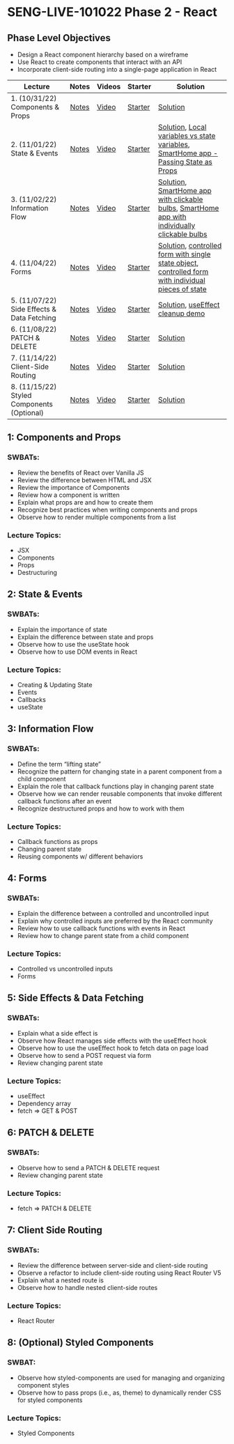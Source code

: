 # SENG-LIVE-101022 Phase 2 - React

## Phase Level Objectives

- Design a React component hierarchy based on a wireframe
- Use React to create components that interact with an API
- Incorporate client-side routing into a single-page application in React


| Lecture | Notes | Videos | Starter | Solution |
| ------- | :---: | ------ | ------- | -------- |
| 1. (10/31/22) Components & Props     |  [Notes](https://docs.google.com/document/d/1hCtHzPYEBvCuP1egUx53Z5FbMzxu7_WpP6hi5V8yh_Y/edit?usp=sharing)     |  [Video](https://vimeo.com/765861754)      |    [Starter](https://github.com/learn-co-students/SENG-LIVE-101022-phase-2/tree/main/01_components_and_props)     |   [Solution](https://github.com/learn-co-students/SENG-LIVE-101022-phase-2/tree/components_and_props_solution)       |
| 2. (11/01/22) State & Events     |  [Notes](https://docs.google.com/document/d/1hCtHzPYEBvCuP1egUx53Z5FbMzxu7_WpP6hi5V8yh_Y/edit?usp=sharing)     |   [Video](https://vimeo.com/766247041)     |    [Starter](https://github.com/learn-co-students/SENG-LIVE-101022-phase-2/tree/main/02_state_and_events%20)     |    [Solution](https://github.com/learn-co-students/SENG-LIVE-101022-phase-2/tree/02_notes), [Local variables vs state variables](https://codesandbox.io/s/counter-state-example-0r8stb?file=/src/App.js), [SmartHome app - Passing State as Props](https://codesandbox.io/s/vigilant-minsky-iiykrb)      |
| 3. (11/02/22) Information Flow     |  [Notes](https://docs.google.com/document/d/1hCtHzPYEBvCuP1egUx53Z5FbMzxu7_WpP6hi5V8yh_Y/edit?usp=sharing)     |  [Video](https://vimeo.com/766637579)      |   [Starter](https://github.com/learn-co-students/SENG-LIVE-101022-phase-2/tree/main/03_information_flow)      |    [Solution](https://github.com/learn-co-students/SENG-LIVE-101022-phase-2/tree/03_notes), [SmartHome app with clickable bulbs](https://codesandbox.io/s/smarthome-with-clickable-bulbs-woyctp), [SmartHome app with individually clickable bulbs](https://codesandbox.io/s/smarthome-with-individually-switchable-bulbs-du3hot)      |
| 4. (11/04/22) Forms     |   [Notes](https://docs.google.com/document/d/1hCtHzPYEBvCuP1egUx53Z5FbMzxu7_WpP6hi5V8yh_Y/edit?usp=sharing)    |   [Video](#)     |   [Starter](#)      |  [Solution](#), [controlled form with single state object](https://codesandbox.io/s/refactoring-a-controlled-form-with-individual-pieces-of-state-juv663?file=/src/App.js), [controlled form with individual pieces of state](https://codesandbox.io/s/controlled-form-with-individual-pieces-of-state-pbjpe4?from-embed)        |
| 5. (11/07/22) Side Effects & Data Fetching     |  [Notes](https://docs.google.com/document/d/1hCtHzPYEBvCuP1egUx53Z5FbMzxu7_WpP6hi5V8yh_Y/edit?usp=sharing)     |   [Video](#)     |   [Starter](#)      |   [Solution](#), [useEffect cleanup demo](https://codesandbox.io/s/useeffect-cleanup-ig17kd?file=/src/Timer.js)       |
| 6. (11/08/22) PATCH & DELETE     |   [Notes](https://docs.google.com/document/d/1hCtHzPYEBvCuP1egUx53Z5FbMzxu7_WpP6hi5V8yh_Y/edit?usp=sharing)    |   [Video](#)     |    [Starter](#)     |   [Solution](#)       |
| 7. (11/14/22) Client-Side Routing     |   [Notes](https://docs.google.com/document/d/1hCtHzPYEBvCuP1egUx53Z5FbMzxu7_WpP6hi5V8yh_Y/edit?usp=sharing)    |    [Video](#)    |   [Starter](#)      |    [Solution](#)      |
| 8. (11/15/22) Styled Components (Optional)     |   [Notes](https://docs.google.com/document/d/1hCtHzPYEBvCuP1egUx53Z5FbMzxu7_WpP6hi5V8yh_Y/edit?usp=sharing)    |    [Video](#)    |   [Starter](#)      |    [Solution](#)      |

## 1: Components and Props
### SWBATs:
- Review the benefits of React over Vanilla JS 
- Review the difference between HTML and JSX
- Review the importance of Components
- Review how a component is written
- Explain what props are and how to create them
- Recognize best practices when writing components and props
- Observe how to render multiple components from a list
### Lecture Topics:
- JSX
- Components
- Props
- Destructuring


## 2: State & Events

### SWBATs:
- Explain the importance of state
- Explain the difference between state and props
- Observe how to use the useState hook
- Observe how to use DOM events in React
### Lecture Topics:
- Creating & Updating State
- Events
- Callbacks
- useState


## 3: Information Flow
### SWBATs:
- Define the term “lifting state”
- Recognize the pattern for changing state in a parent component from a child component
- Explain the role that callback functions play in changing parent state
- Observe how we can render reusable components that invoke different callback functions after an event
- Recognize destructured props and how to work with them
### Lecture Topics:
- Callback functions as props
- Changing parent state
- Reusing components w/ different behaviors

## 4: Forms
### SWBATs:
- Explain the difference between a controlled and uncontrolled input
- Explain why controlled inputs are preferred by the React community
- Review how to use callback functions with events in React
- Review how to change parent state from a child component
### Lecture Topics:
- Controlled vs uncontrolled inputs
- Forms

## 5: Side Effects & Data Fetching

### SWBATs:
- Explain what a side effect is
- Observe how React manages side effects with the useEffect hook
- Observe how to use the useEffect hook to fetch data on page load
- Observe how to send a POST request via form
- Review changing parent state
### Lecture Topics:
- useEffect
- Dependency array
- fetch => GET & POST

## 6: PATCH & DELETE
### SWBATs:
- Observe how to send a PATCH & DELETE request
- Review changing parent state
### Lecture Topics:
- fetch => PATCH & DELETE

## 7: Client Side Routing

### SWBATs:
- Review the difference between server-side and client-side routing
- Observe a refactor to include client-side routing using React Router V5
- Explain what a nested route is
- Observe how to handle nested client-side routes 
### Lecture Topics:
- React Router

## 8: (Optional) Styled Components
### SWBAT:
- Observe how styled-components are used for managing and organizing component styles
- Observe how to pass props (i.e., as, theme) to dynamically render CSS for styled components
### Lecture Topics:
- Styled Components
